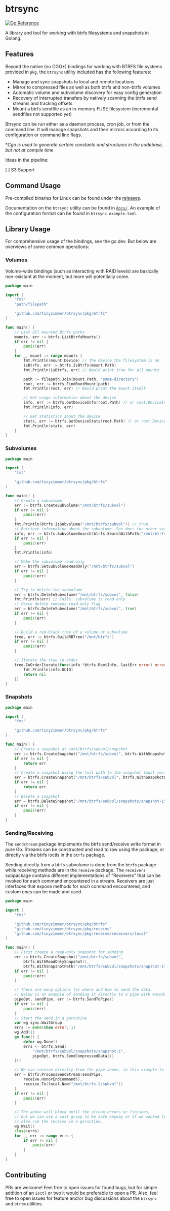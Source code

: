 # btrsync

[![Go Reference](https://pkg.go.dev/badge/github.com/tinyzimmer/btrsync.svg)](https://pkg.go.dev/github.com/tinyzimmer/btrsync)

A library and tool for working with btrfs filesystems and snapshots in Golang.

## Features

Beyond the native (no CGO*) bindings for working with BTRFS file systems provided in `pkg`, the `btrsync` utility included has the following features:

 * Manage and sync snapshots to local and remote locations
 * Mirror to compressed files as well as both btrfs and non-btrfs volumes
 * Automatic volume and subvolume discovery for easy config generation
 * Recovery of interrupted transfers by natively scanning the btrfs send streams and tracking offsets
 * Mount a btrfs sendfile as an in-memory FUSE filesystem (incremental sendfiles not supported yet)

Btrsync can be run either as a daemon process, cron job, or from the command line. 
It will manage snapshots and their mirrors according to its configuration or command line flags.

**Cgo is used to generate certain constants and structures in the codebase, but not at compile time*

Ideas in the pipeline:

 [ ] S3 Support

## Command Usage

Pre-compiled binaries for Linux can be found under the [releases](https://github.com/tinyzimmer/btrsync/releases).

Documentation on the `btrsync` utility can be found in [`docs/`](docs/btrsync.md). An example of the configuration format
can be found in `btrsync.example.toml`.

## Library Usage

For comprehensive usage of the bindings, see the go.dev. But below are overviews of some common operations:

### Volumes

Volume-wide bindings (such as interacting with RAID levels) are basically non-existant at the moment, but more will potentially come.

```go
package main

import (
	"fmt"
	"path/filepath"

	"github.com/tinyzimmer/btrsync/pkg/btrfs"
)

func main() {
	// List all mounted Btrfs paths
	mounts, err := btrfs.ListBtrfsMounts()
	if err != nil {
		panic(err)
	}
	for _, mount := range mounts {
		fmt.Println(mount.Device) // The device the filesystem is on
		isBtrfs, err := btrfs.IsBtrfs(mount.Path)
		fmt.Println(isBtrfs, err) // Would print true for all mounts

		path := filepath.Join(mount.Path, "some-directory")
		root, err := btrfs.FindRootMount(path)
		fmt.Println(root, err) // Would print the mount itself

		// Get usage information about the device
		info, err := btrfs.GetDeviceInfo(root.Path) // or root.DeviceInfo()
		fmt.Println(info, err)

		// Get statistics about the device
		stats, err := btrfs.GetDeviceStats(root.Path) // or root.DeviceStats()
		fmt.Println(stats, err)
	}
}
```

### Subvolumes

```go
package main

import (
	"fmt"

	"github.com/tinyzimmer/btrsync/pkg/btrfs"
)

func main() {
	// Create a subvolume
	err := btrfs.CreateSubvolume("/mnt/btrfs/subvol")
	if err != nil {
		panic(err)
	}
	fmt.Println(btrfs.IsSubvolume("/mnt/btrfs/subvol")) // true
	// Retrieve information about the subvolume. See docs for other search options.
	info, err := btrfs.SubvolumeSearch(btrfs.SearchWithPath("/mnt/btrfs/subvol"))
	if err != nil {
		panic(err)
	}
	fmt.Println(info)

	// Make the subvolume read-only
	err = btrfs.SetSubvolumeReadOnly("/mnt/btrfs/subvol")
	if err != nil {
		panic(err)
	}

	// Try to delete the subvolume
	err = btrfs.DeleteSubvolume("/mnt/btrfs/subvol", false)
	fmt.Println(err) // fails: subvolume is read-only
	// Force delete removes read-only flag
	err = btrfs.DeleteSubvolume("/mnt/btrfs/subvol", true)
	if err != nil {
		panic(err)
	}

	// Build a red-black tree of a volume or subvolume
	tree, err := btrfs.BuildRBTree("/mnt/btrfs")
	if err != nil {
		panic(err)
	}

	// Iterate the tree in-order
	tree.InOrderIterate(func(info *btrfs.RootInfo, lastErr error) error {
		fmt.Println(info.UUID)
		return nil
	})
}
```

### Snapshots

```go
package main

import (
	"fmt"

	"github.com/tinyzimmer/btrsync/pkg/btrfs"
)

func main() {
	// Create a snapshot at /mnt/btrfs/subvol/snapshot
	err := btrfs.CreateSnapshot("/mnt/btrfs/subvol", btrfs.WithSnapshotName("snapshot"))
	if err != nil { 
		return err 
	}
	// Create a snapshot using the full path to the snapshot (must reside on the same BTRFS volume)
	err = btrfs.CreateSnapshot("/mnt/btrfs/subvol", btrfs.WithSnapshotPath("/mnt/btrfs/subvol/snapshots/snapshot-1"))
	if err != nil { 
		return err 
	}
	// Delete a snapshot
	err = btrfs.DeleteSnapshot("/mnt/btrfs/subvol/snapshots/snapshot-1")
	if err != nil {
		panic(err)
	}
}
```

### Sending/Receiving

The `sendstream` package implements the btrfs send/receive write format in pure Go.
Streams can be constructed and read to raw using the package, or directly via the btrfs ioctls in the `btrfs` package.

Sending directly from a btrfs subvolume is done from the `btrfs` package while receiving methods are in the `receive` package.
The `receivers` subpackage contains different implementations of "Receivers" that can be invoked for each command encountered in a stream.
Receivers are just interfaces that expose methods for each command encountered, and custom ones can be made and used.

```go
package main

import (
	"fmt"

	"github.com/tinyzimmer/btrsync/pkg/btrfs"
	"github.com/tinyzimmer/btrsync/pkg/receive"
	"github.com/tinyzimmer/btrsync/pkg/receive/receivers/local"
)

func main() {
	// First create a read-only snapshot for sending
	err := btrfs.CreateSnapshot("/mnt/btrfs/subvol", 
		btrfs.WithReadOnlySnapshot(),
		btrfs.WithSnapshotPath("/mnt/btrfs/subvol/snapshots/snapshot-1"))
	if err != nil { 
		panic(err)
	}

	// There are many options for where and how to send the data. 
	// Below is an example of sending it directly to a pipe with encoded writes where applicable
	pipeOpt, sendPipe, err := btrfs.SendToPipe()
	if err != nil {
		panic(err)
	}
	// Start the send in a goroutine
	var wg sync.WaitGroup
	errs := make(chan error, 1)
	wg.Add(1)
	go func() {
		defer wg.Done()
		errs <- btrfs.Send(
			"/mnt/btrfs/subvol/snapshots/snapshot-1", 
			pipeOpt, btrfs.SendCompressedData())
	}()

	// We can receive directly from the pipe above, in this example to another local btrfs volume
	err = btrfs.ProcessSendStream(sendPipe, 
		receive.HonorEndCommand(),
		receive.To(local.New("/mnt/btrfs-2/subvol"))
	)
	if err != nil {
		panic(err)
	}

	// The above will block until the stream errors or finishes, 
	// but we can use a wait group to be safe anyway or if we wanted to
	// also run the receive in a goroutine.
	wg.Wait()
	close(errs)
	for _, err := range errs {
		if err != nil {
			panic(err)
		}
	}
}
```


## Contributing

PRs are welcome! Feel free to open issues for found bugs, but for simple addition of an `ioctl` or two it would be preferable to open a PR. Also, feel free to open issues for feature and/or bug discussions about the `btrsync` and `btrtm` utilities.